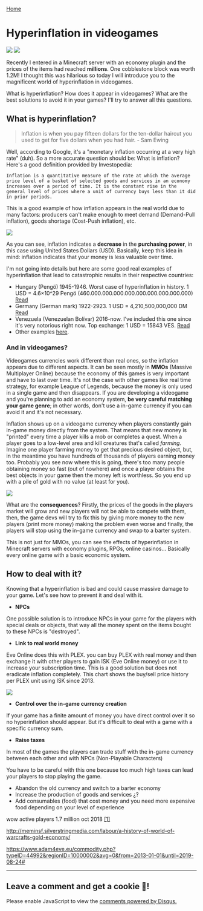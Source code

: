 [Home](../index.md)

# Hyperinflation in videogames
![](https://img.shields.io/badge/Status-Work_in_progress-brown.svg) ![](https://img.shields.io/badge/Last_review-28/08/2019-green.svg)

Recently I entered in a Minecraft server with an economy plugin and the prices of the items had reached **millions**. One cobblestone block was worth 1.2M! I thought this was hilarious so today I will introduce you to the magnificent world of hyperinflation in videogames.

What is hyperinflation? How does it appear in videogames? What are the best solutions to avoid it in your games? I'll try to answer all this questions.

## What is hyperinflation?
>  Inflation is when you pay fifteen dollars for the ten-dollar haircut you used to get for five dollars when you had hair. - Sam Ewing 

Well, according to Google, it's a "monetary inflation occurring at a very high rate" (duh). So a more accurate question should be: What is inflation? Here's a good definition provided by Investopedia:

```Inflation is a quantitative measure of the rate at which the average price level of a basket of selected goods and services in an economy increases over a period of time. It is the constant rise in the general level of prices where a unit of currency buys less than it did in prior periods.```

This is a good example of how inflation appears in the real world due to many factors: producers can't make enough to meet demand (Demand-Pull inflation), goods shortage (Cost-Push inflation), etc.

![](images/inflation.png)

As you can see, inflation indicates a **decrease** in the **purchasing power**, in this case using United States Dollars (USD). Basically, keep this idea in mind: inflation indicates that your money is less valuable over time.

I'm not going into details but here are some good real examples of hyperinflation that lead to catastrophic results in their respective countries:

- Hungary (Pengö) 1945-1946. Worst case of hyperinflation in history. 1 USD = 4.6×10^29 Pengö (460.000.000.000.000.000.000.000.000.000) [Read](https://www.businessinsider.com/hungarys-hyperinflation-story-2014-4?international=true&r=US&IR=T)
- Germany (German mark) 1922-2923. 1 USD = 4,210,500,000,000 DM [Read](https://mashable.com/2016/07/27/german-hyperinflation/?europe=true)
- Venezuela (Venezuelan Bolívar) 2016-now. I've included this one since it's very notorious right now. Top exchange: 1 USD = 15843 VES. [Read](https://en.wikipedia.org/wiki/Hyperinflation_in_Venezuela)
- Other examples [here](https://www.fleur-de-coin.com/articles/worthless-money).


### And in videogames?

Videogames currencies work different than real ones, so the inflation appears due to different aspects. It can be seen mostly in **MMOs** (Massive Multiplayer Online) because the economy of this games is very important and have to last over time. It's not the case with other games like real time strategy, for example League of Legends, because the money is only used in a single game and then disappears. If you are developing a videogame and you're planning to add an economy system, **be very careful matching your game genre**; in other words, don't use a in-game currency if you can avoid it and it's not necessary.

Inflation shows up on a videogame currency when players constantly gain in-game money directly from the system. That means that new money is "printed" every time a player kills a mob or completes a quest. When a player goes to a low-level area and kill creatures that's called *farming*. Imagine one player farming money to get that precious desired object, but, in the meantime you have hundreds of thousands of players earning money too. Probably you see now where this is going, there's too many people obtaining money so fast (out of nowhere) and once a player obtains the best objects in your game then the money left is worthless. So you end up with a pile of gold with no value (at least for you).

![](images/pile_of_gold.gif)

What are the **consequences**? Firstly, the prices of the goods in the players market will grow and new players will not be able to compete with them, then, the game devs will try to fix this by giving more money to the new players (print more money) making the problem even worse and finally, the players will stop using the in-game currency and swap to a barter system.

This is not just for MMOs, you can see the effects of hyperinflation in Minecraft servers with economy plugins, RPGs, online casinos... Basically every online game with a basic economic system.

## How to deal with it?
Knowing that a hyperinflation is bad and could cause massive damage to your game. Let's see how to prevent it and deal with it.

- **NPCs**

One possible solution is to introduce NPCs in your game for the players with special deals or objects, that way all the money spent on the items bought to these NPCs is "destroyed".

- **Link to real world money**

Eve Online does this with PLEX. you can buy PLEX with real money and then exchange it with other players to gain ISK (Eve Online money) or use it to increase your subscription time. This is a good solution but does not eradicate inflation completely. This chart shows the buy/sell price history per PLEX unit using ISK since 2013.

![](images/plex_price_history.png)

- **Control over the in-game currency creation**

If your game has a finite amount of money you have direct control over it so no hyperinflation should appear. But it's difficult to deal with a game with a specific currency sum.

- **Raise taxes**

In most of the games the players can trade stuff with the in-game currency between each other and with NPCs (Non-Playable Characters)

You have to be careful with this one because too much high taxes can lead your players to stop playing the game.


- Abandon the old currency and switch to a barter economy
- Increase the production of goods and services ¿?
- Add consumables (food) that cost money and you need more expensive food depending on your level of experience

wow active players 1.7 million oct 2018 [[1]](https://gadgets.ndtv.com/games/news/world-of-warcraft-wow-subscription-numbers-battle-of-azeroth-1932930)

http://meminsf.silverstringmedia.com/labour/a-history-of-world-of-warcrafts-gold-economy/

https://www.adam4eve.eu/commodity.php?typeID=44992&regionID=10000002&avg=0&from=2013-01-01&until=2019-08-24#

* * *
## Leave a comment and get a cookie 🍪!

<div id="disqus_thread"></div>
<script>
    (function() {  // REQUIRED CONFIGURATION VARIABLE: EDIT THE SHORTNAME BELOW
        var d = document, s = d.createElement('script');
        
        s.src = 'https://guilleqp.disqus.com/embed.js'; 
        
        s.setAttribute('data-timestamp', +new Date());
        (d.head || d.body).appendChild(s);
    })();
</script>
<noscript>Please enable JavaScript to view the <a href="https://disqus.com/?ref_noscript" rel="nofollow">comments powered by Disqus.</a></noscript>